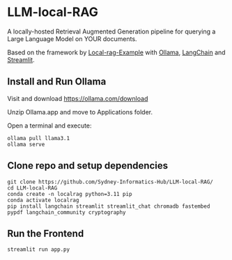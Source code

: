 # LLM-local-RAG
A locally-hosted Retrieval Augmented Generation pipeline for querying a Large Language Model on YOUR documents.

Based on the framework by [Local-rag-Example](https://blog.duy.dev/build-your-own-rag-and-run-them-locally/) with [Ollama](https://ollama.com/), [LangChain](https://www.langchain.com/) and [Streamlit](https://streamlit.io/).

## Install and Run Ollama

Visit and download https://ollama.com/download

Unzip Ollama.app and move to Applications folder.

Open a terminal and execute:
```
ollama pull llama3.1
ollama serve
```

## Clone repo and setup dependencies
```
git clone https://github.com/Sydney-Informatics-Hub/LLM-local-RAG/
cd LLM-local-RAG
conda create -n localrag python=3.11 pip
conda activate localrag
pip install langchain streamlit streamlit_chat chromadb fastembed pypdf langchain_community cryptography
```

## Run the Frontend
```
streamlit run app.py
```



